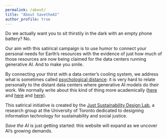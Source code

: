 ```yaml
---
permalink: /about/
title: "About SavetheAI"
author_profile: true
---
```

Do we actually want you to sit thirstily in the dark with an empty phone battery? No. 

Our aim with this satirical campaign is to use humor to connect your personal needs for Earth’s resources with the evidence of just how much of those resources are now being claimed for the data centers running generative AI. And to make you smile.

By connecting your thirst with a data center’s cooling system, we address what is sometimes called [psychological distance](https://en.wikipedia.org/wiki/Psychological_distance): it is very hard to relate personally to the distant data centers where generative AI models do their work. We normally write about this kind of thing more academically ([here](https://www.semanticscholar.org/paper/Limits-at-a-Distance%3A-Design-Directions-to-Address-Bhardwaj/41ebfd61217c8d1287fa0b6f28bc57d3f34f5a22) and [here](https://direct.mit.edu/books/oa-monograph/5594/chapter/4218569/Searching-for-Just-Sustainable-Design-Decisions) and [here](https://arxiv.org/abs/2501.17980v1)).

This satirical initiative is created by the [Just Sustainability Design Lab](https://justsustainabilitydesign.org/), a research group at the University of Toronto dedicated to designing information technology for sustainability and social justice.

_Save the AI_ is just getting started: this website will expand as we uncover AI’s growing demands. 
